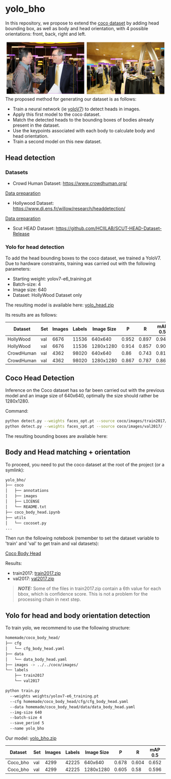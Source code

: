 # yolo_bho

In this repository, we propose to extend the [coco dataset](https://cocodataset.org/#home) by adding head bounding box, 
as well as body and head orientation, with 4 possible orientations: front, back, right and left.

![examples](examples/illustration_0.png)
The proposed method for generating our dataset is as follows:
- Train a neural network (ie [yoloV7](https://github.com/WongKinYiu/yolov7)) to detect heads in images.
- Apply this first model to the coco dataset.
- Match the detected heads to the bounding boxes of bodies already present in the dataset.
- Use the keypoints associated with each body to calculate body and head orientation.
- Train a second model on this new dataset.

## Head detection

### Datasets

- Crowd Human Dataset: https://www.crowdhuman.org/

[Data preparation](CrowdHuman_preparation.ipynb)

- Hollywood Dataset: https://www.di.ens.fr/willow/research/headdetection/

[Data preparation](HollywoodHeads_preparation.ipynb)

- Scut HEAD Dataset: https://github.com/HCIILAB/SCUT-HEAD-Dataset-Release

### Yolo for head detection

To add the head bounding boxes to the coco dataset, we trained a YoloV7. Due to hardware constraints, training was 
carried out with the following parameters:
- Starting weight: yolov7-e6_training.pt
- Batch-size: 4
- Image size: 640
- Dataset: HollyWood Dataset only 

The resulting model is available here: [yolo_head.zip](data/yolo_head.zip)

Its results are as follows:

| Dataset    | Set | Images | Labels | Image Size | P     | R     | mAP 0.5 | mAP 0.95 |
|------------|-----|--------|--------|------------|-------|-------|---------|----------|
| HollyWood  | val | 6676   | 11536  | 640x640    | 0.952 | 0.897 | 0.944   | 0.589    |
| HollyWood  | val | 6676   | 11536  | 1280x1280  | 0.914 | 0.857 | 0.908   | 0.537    |
| CrowdHuman | val | 4362   | 98020  | 640x640    | 0.86  | 0.743 | 0.812   | 0.489    |
| CrowdHuman | val | 4362   | 98020  | 1280x1280  | 0.867 | 0.787 | 0.863   | 0.539    |

## Coco Head Detection

Inference on the Coco dataset has so far been carried out with the previous model and an image size of 640x640, 
optimally the size should rather be 1280x1280.

Command:
```bash
python detect.py --weights faces_opt.pt --source coco/images/train2017/ --save-conf --save-txt --project homemade/coco_head --name train2017 --nosave
python detect.py --weights faces_opt.pt --source coco/images/val2017/ --save-conf --save-txt --project homemade/coco_head --name val2017 --nosave
```

The resulting bounding boxes are available here:

## Body and Head matching + orientation

To proceed, you need to put the coco dataset at the root of the project (or a symlink): 

```bash
yolo_bho/
├── coco
│   ├── annotations
│   ├── images
│   ├── LICENSE
│   └── README.txt
├── coco_body_head.ipynb
├── utils
│   └── cocoset.py
...
```

Then run the following notebook (remember to set the dataset variable to 'train' and 'val' to get train and val
datasets):

[Coco Body Head](coco_body_head.ipynb)

Results:
- train2017: [train2017.zip](data/train2017.zip)
- val2017: [val2017.zip](data/val2017.zip)

> **_NOTE:_**  Some of the files in train2017.zip contain a 6th value for each bbox, which is confidence score. 
> This is not a problem for the processing chain in next step.

## Yolo for head and body orientation detection

To train yolo, we recommend to use the following structure:
```bash
homemade/coco_body_head/
├── cfg
│   └── cfg_body_head.yaml
├── data
│   └── data_body_head.yaml
├── images -> ../../coco/images/
└── labels
    ├── train2017
    └── val2017
```

```bash
python train.py 
  --weights weights/yolov7-e6_training.pt 
  --cfg homemade/coco_body_head/cfg/cfg_body_head.yaml 
  --data homemade/coco_body_head/data/data_body_head.yaml 
  --img-size 640 
  --batch-size 4 
  --save_period 5 
  --name yolo_bho 
```

Our model: [yolo_bho.zip](data/yolo_bho.zip)

| Dataset  | Set | Images | Labels | Image Size | P     | R     | mAP 0.5 | mAP 0.95 |
|----------|-----|--------|--------|------------|-------|-------|---------|----------|
| Coco_bho | val | 4299   | 42225  | 640x640    | 0.678 | 0.604 | 0.652   | 0.467    |
| Coco_bho | val | 4299   | 42225  | 1280x1280  | 0.605 | 0.58  | 0.596   | 0.408    |

                      